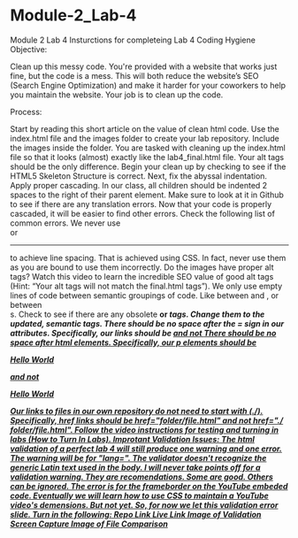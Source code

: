 # Module-2_Lab-4
Module 2 Lab 4
Insturctions for completeing Lab 4
Coding Hygiene
Objective:

Clean up this messy code. You're provided with a website that works just fine, but the code is a mess. This will both reduce the website’s SEO (Search Engine Optimization) and make it harder for your coworkers to help you maintain the website. Your job is to clean up the code.

Process:

Start by reading this short article on the value of clean html code.
Use the index.html file and the images folder to create your lab repository. Include the images inside the folder.
You are tasked with cleaning up the index.html file so that it looks (almost) exactly like the lab4_final.html file. Your alt tags should be the only difference.
Begin your clean up by checking to see if the HTML5 Skeleton Structure is correct.
Next, fix the abyssal indentation. Apply proper cascading. In our class, all children should be indented 2 spaces to the right of their parent element. Make sure to look at it in Github to see if there are any translation errors.
Now that your code is properly cascaded, it will be easier to find other errors. Check the following list of common errors.
We never use <br> or <hr> to achieve line spacing. That is achieved using CSS. In fact, never use them as you are bound to use them incorrectly.
Do the images have proper alt tags? Watch this video to learn the incredible SEO value of good alt tags (Hint: “Your alt tags will not match the final.html tags”).
We only use empty lines of code between semantic groupings of code. Like between <head> and <body>, or between <section>s.
Check to see if there are any obsolete <b> or <i> tags. Change them to the updated, semantic tags.
There should be no space after the = sign in our attributes. Specifically, our links should be <a href="index.html"> and not <a href = "index.html">
There should be no space after html elements. Specifically, our p elements should be <p>Hello World</p> and not <p> Hello World </p>
Our links to files in our own repository do not need to start with (./). Specifically, href links should be href="folder/file.html" and not href="./ folder/file.html".
Follow the video instructions for testing and turning in labs (How to Turn In Labs).
Improtant Validation Issues: The html validation of a perfect lab 4 will still produce one warning and one error.
The warning will be for "lang=". The validator doesn't recognize the generic Latin text used in the body. I will never take points off for a validation warning. They are recomendations. Some are good. Others can be ignored.
The error is for the frameborder on the YouTube embeded code. Eventually we will learn how to use CSS to maintain a YouTube video's demensions. But not yet. So, for now we let this validation error slide.
Turn in the following:
Repo Link
Live Link
Image of Validation Screen Capture
Image of File Comparison
 

